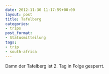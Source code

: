 ```yaml
---
date: 2012-11-30 11:17:59+00:00
layout: post
title: Tafelberg
categories:
- trips
post_format:
- Statusmitteilung
tags:
- trip
- south-africa
---
```


Damn der Tafelberg ist 2. Tag in Folge gesperrt.
